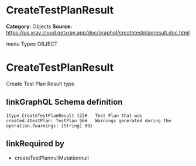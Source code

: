 # CreateTestPlanResult

**Category:** Objects
**Source:** https://us.xray.cloud.getxray.app/doc/graphql/createtestplanresult.doc.html

*menu* Types OBJECT
 # CreateTestPlanResult
 Create Test Plan Result type

## linkGraphQL Schema definition
 `1type CreateTestPlanResult {23#   Test Plan that was created.4testPlan: TestPlan 56#   Warnings generated during the operation.7warnings: [String] 89}`
## linkRequired by
 - createTestPlannullMutationnull